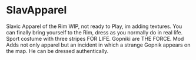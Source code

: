 # SlavApparel
Slavic Apparel of the Rim
WIP, not ready to Play, im adding textures. You can finally bring yourself to the Rim, dress as you normally do in real life. Sport costume with three stripes FOR LIFE. Gopniki are THE FORCE. Mod Adds not only apparel but an incident in which a strange Gopnik appears on the map. He can be dressed authentically.
